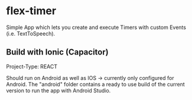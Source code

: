 # flex-timer

Simple App which lets you create and execute Timers with custom Events (i.e. TextToSpeech).

## Build with Ionic (Capacitor)
Project-Type: REACT

Should run on Android as well as IOS -> currently only configured for Android.
The "android" folder contains a ready to use build of the current version to run the app with Android Studio.
